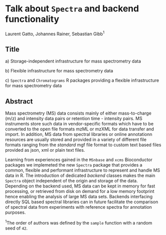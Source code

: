 # Talk about `Spectra` and backend functionality

Laurent Gatto, Johannes Rainer, Sebastian Gibb<sup>1</sup>

## Title

a) Storage-independent infrastructure for mass spectrometry data

b) Flexible infrastructure for mass spectrometry data

c) `Spectra` and `Chromatograms` R packages providing a flexible infrastructure
for mass spectrometry data

## Abstract

Mass spectrometry (MS) data consists mainly of either mass-to-charge (m/z) and
intensity data pairs or retention time - intensity pairs. MS instruments store
such data in vendor-specific formats which have to be converted to the open file
formats mzML or mzXML for data transfer and import. In addition, MS data from
spectral libraries or online annotationn resources are usually stored and
provided in a variety of different file formats ranging from the *standard* mgf
file format to custom text based files provided as json, xml or plain text
files.

Learning from experiences gained in the `MSnbase` and `xcms` Bioconductor
packages we implemeted the new `Spectra` package that provides a common,
flexible and performant infrastructure to represent and handle MS data in R. The
introduction of dedicated *backend* classes makes the main `Spectra` object
independent of the origin and storage of the data. Depending on the backend
used, MS data can be kept in memory for fast processing, or retrieved from disk
on demand for a low memory footprint hence enabling the analysis of large MS
data sets. Backends interfacing directly SQL based spectral libraries can in
future facilitate the comparison of spectral data from experiments with
reference spectra for annotation purposes.

<sup>1</sup>The order of authors was defined by the `sample` function with a
random seed of `42`.
